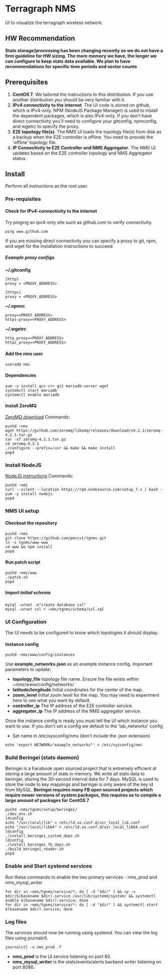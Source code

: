 # Terragraph NMS
UI to visualize the terragraph wireless network.

## HW Recommendation
**Stats storage/processing has been changing recently so we do not have a firm guideline for HW sizing. The more memory we have, the longer we can configure to keep stats data available. We plan to have recommendations for specific time periods and sector counts**

## Prerequisites
1. **CentOS 7**. We tailored the instructions to this distribution. If you use another distribution you should be very familiar with it.
2. **IPv4 connectivity to the internet**. The UI code is stored on github, which is IPv4-only. NPM (NodeJS Package Manager) is used to install the dependent packages, which is also IPv4-only. If you don't have direct connectivity you'll need to configure your gitconfig, npmconfig, and wgetrc to specify the proxy.
3. **E2E topology file(s)**. The NMS UI loads the topology file(s) from disk as a backup when the E2E controller is offline. You need to provide the 'offline' topology file.
4. **IP Connectivity to E2E Controller and NMS Aggregator**. The NMS UI updates based on the E2E controller topology and NMS Aggregator status.

## Install
Perform all instructions as the root user.
### Pre-requisites
#### Check for IPv4-connectivity to the internet
Try pinging an ipv4-only site such as github.com to verify connectivity.
```
ping www.github.com
```
If you are missing direct connectivity you can specify a proxy to git, npm, and wget for the installation instructions to succeed.
##### Example proxy configs
**~/.gitconfig**
```
[http]
proxy = <PROXY_ADDRESS>

[https]
proxy = <PROXY_ADDRESS>
```
**~/.npmrc**
```
proxy=<PROXY_ADDRESS>
https-proxy=<PROXY_ADDRESS>
```
**~/.wgetrc**
```
http_proxy=<PROXY_ADDRESS>
https_proxy=<PROXY_ADDRESS>
```
#### Add the nms user
```
useradd nms
```
#### Dependencies
```
yum -y install gcc-c++ git mariadb-server wget
systemctl start mariadb
systemctl enable mariadb
```
#### Install ZeroMQ
[ZeroMQ download](http://zeromq.org/intro:get-the-software)
Commands:
```
pushd ~nms
wget https://github.com/zeromq/libzmq/releases/download/v4.2.1/zeromq-4.2.1.tar.gz
tar -xf zeromq-4.2.1.tar.gz
cd zeromq-4.2.1
./configure --prefix=/usr && make && make install
popd
```
### Install NodeJS
[NodeJS instructions](https://nodejs.org/en/download/package-manager/#enterprise-linux-and-fedora)
Commands:
```
pushd ~nms
curl --silent --location https://rpm.nodesource.com/setup_7.x | bash -
yum -y install nodejs
popd
```
### NMS UI setup
#### Checkout the repository
```
pushd ~nms
git clone https://github.com/pmccut/tgnms.git
ln -s tgnms/www www
cd www && npm install
popd
```
#### Run patch script
```
pushd ~nms/www
./patch.sh
popd
```
##### Import initial schema
```
mysql -uroot -e"create database cxl"
mysql -uroot cxl < ~nms/tgnms/schema/cxl.sql
```
### UI Configuration
The UI needs to be configured to know which topologies it should display.
#### Instance config
```
pushd ~nms/www/config/instances
```
Use **example_networks.json** as an example instance config. Important parameters to update:
* **topology_file** topology file name. Ensure the file exists within ~nms/www/config/networks/
* **latitude/longitude** Initial coordinates for the center of the map.
* **zoom_level** Initial zoom level for the map. You may need to experiment here to see what you want by default.
* **controller_ip** The IP address of the E2E controller service.
* **aggregator_ip** The IP address of the NMS aggregator service.

Once the instance config is ready you must tell the UI which instance you want to use. If you don't set a config we default to the 'lab_networks' config
* Set name in /etc/sysconfig/nms (don't include the .json extension)
```
echo 'export NETWORK="example_networks"' > /etc/sysconfig/nms
```

### Build Beringei (stats daemon)
Beringei is a Facebook open sourced project that is extremely efficient at storing a large amount of stats in memory. We write all stats data to beringei, storing the 30-second interval data for 7 days. MySQL is used to store the node to key mappings and beringei is only aware of the key id from MySQL.
**Beringei requires many FB open sourced projects which require newer versions of system packages, this requires us to compile a large amount of packages for CentOS 7**
```
pushd ~nms/tgnms/setup/beringei/
./dev_env.sh
ldconfig
echo "/usr/local/lib" > /etc/ld.so.conf.d/usr_local_lib.conf
echo "/usr/local/lib64" > /etc/ld.so.conf.d/usr_local_lib64.conf
ldconfig
./install_beringei_system_deps.sh
ldconfig
./install_beringei_fb_deps.sh
./build_beringei_reader.sh
popd
```

### Enable and Start systemd services
Run these commands to enable the two primary services - nms_prod and nms_mysql_writer
```
for dir in ~nms/tgnms/service/*; do [ -d "$dir" ] && cp -v $dir/$(basename $dir).service /usr/lib/systemd/system/ && systemctl enable $(basename $dir).service; done
for dir in ~nms/tgnms/service/*; do [ -d "$dir" ] && systemctl start $(basename $dir).service; done
```
### Log files
The services should now be running using systemd. You can view the log files using journalctl.
```
journalctl -u nms_prod -f
```
* **nms_prod** is the UI service listening on port 80.
* **nms_mysql_writer** is the stats/events/alerts backend writer listening on port 8086.
